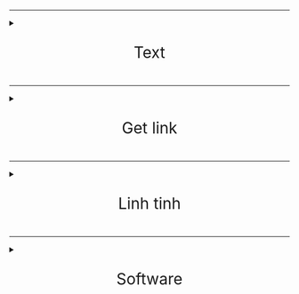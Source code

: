 ***

<details><summary><span style="font-size:2em;"><p align="center">Text</p></span></summary>

<p><a href="http://txt.do/53bv4" target="_blank">http://txt.do/53bv4</a></p>

<p><a href="https://github.com/meav/meav.github.io" target="_blank">https://github.com/meav/meav.github.io</a></p>

<p><a href="https://github.com/meav/text" target="_blank">https://github.com/meav/text</a></p>

<p><a href="https://github.com/meav/text/releases/latest" target="_blank">https://github.com/meav/text/releases/latest</a></p>

</details>

***

<details><summary><span style="font-size:2em;"><p align="center">Get link</p></span></summary>

<p><a href="https://linksvip.net/" target="_blank">https://linksvip.net/</a></p>

<p><a href="http://taive.cf/" target="_blank">http://taive.cf/</a></p>

</details>

***

<details><summary><span style="font-size:2em;"><p align="center">Linh tinh</p></span></summary>

<details><summary><span style="font-size:1.2em;"> Milan</span></summary>

<p></p>

<p><a href="https://www.fullmatchesandshows.com/" target="_blank">https://www.fullmatchesandshows.com/</a></p>

<p><a href="http://www.replaymatches.com/" target="_blank">http://www.replaymatches.com/</a></p>

<p><a href="https://www.google.com/search?q=ac+milan#sie=t;/m/011v3;2;/m/03zv9;mt;fp;1;;" target="_blank">https://www.google.com/search?q=ac+milan#sie=t;/m/011v3;2;/m/03zv9;mt;fp;1;;</a></p>

<p><a href="https://www.fotmob.com/teams/8564/fixtures/" target="_blank">https://www.fotmob.com/teams/8564/fixtures/</a></p>

<p><a href="https://www.transfermarkt.com/ac-mailand/alletransfers/verein/5" target="_blank">https://www.transfermarkt.com/ac-mailand/alletransfers/verein/5</a></p>

**

</details>

<p></p>

<details><summary><span style="font-size:1.2em;"> Sport Livestream</span></summary>
  
<p></p>

<p><a href="https://www.footybite.com" target="_blank">https://www.footybite.com</a></p>

<p><a href="https://acelisting.in/" target="_blank">https://acelisting.in/</a></p>

<p><a href="https://gg.gg/8zy29" target="_blank">gg.gg/8zy29</a></p>

**

</details>

<p></p>

<p><a href="http://www.mappedometer.com" target="_blank">http://www.mappedometer.com</a></p>

<p><a href="http://www.oxfordlearnersdictionaries.com" target="_blank">http://www.oxfordlearnersdictionaries.com</a></p>

<p><a href="https://www.rabb.it/" target="_blank">https://www.rabb.it/</a></p>

<p><a href="http://mirror.ufs.ac.za/" target="_blank">http://mirror.ufs.ac.za/</a></p>

<p><a href="https://sourceforge.net/projects/thumbapps/files/" target="_blank">https://sourceforge.net/projects/thumbapps/files/</a></p>

<p><a href="http://www.fakenamegenerator.com/" target="_blank">http://www.fakenamegenerator.com/</a></p>

<p><a href="https://login.teamviewer.com/connect/Flash" target="_blank">https://login.teamviewer.com/connect/Flash</a></p>

<p><a href="http://sachxua.net/forum/index.php?topic=16946.0" target="_blank">http://sachxua.net/forum/index.php?topic=16946.0</a></p>

<p><a href="http://thuvienphapluat.vn/" target="_blank">http://thuvienphapluat.vn/</a></p>

<p><a href="https://www.giaiphapexcel.com/diendan/forums/" target="_blank">https://www.giaiphapexcel.com/diendan/forums/</a></p>

<details><summary><span style="font-size:1.2em;"> Phim</span></summary>

<p></p>

<p><a href="https://www.fshare.vn/folder/RNN23YCG3Q8L" target="_blank">https://www.fshare.vn/folder/RNN23YCG3Q8L</a></p>

<p><a href="https://traibap.wordpress.com/2011/06/08/76/" target="_blank">https://traibap.wordpress.com/2011/06/08/76/</a></p>

<p><a href="http://www.boxofficemojo.com/franchises/chart/?id=starwars.htm" target="_blank">http://www.boxofficemojo.com/franchises/chart/?id=starwars.htm</a></p>

<p><a href="http://www.boxofficemojo.com/franchises/chart/?id=avengers.htm" target="_blank">http://www.boxofficemojo.com/franchises/chart/?id=avengers.htm</a></p>

**

</details>

<p></p>

<details><summary><span style="font-size:1.2em;"> Nhac</span></summary>

<p></p>

<p><a href="http://itdmusic.me/" target="_blank">http://itdmusic.me/</a></p>

<p><a href="https://ifxd.bid/" target="_blank">https://ifxd.bid/</a></p>

<p><a href="http://www.jpopflac.com/" target="_blank">http://www.jpopflac.com/</a></p>

<p><a href="http://digitalk7.com/" target="_blank">http://digitalk7.com/</a></p>

<p><a href="https://ketnoidamme.vn/threads/tong-hop-nhung-ca-khuc-nhac-hoa-hay-nhat.1460/" target="_blank">https://ketnoidamme.vn/threads/tong-hop-nhung-ca-khuc-nhac-hoa-hay-nhat.1460/</a></p>

<p><a href="https://tieba.baidu.com/p/4100164746" target="_blank">https://tieba.baidu.com/p/4100164746</a></p>

<p>Pass:oricon</p>

<p><a href="http://tieba.baidu.com/p/4157572241" target="_blank">http://tieba.baidu.com/p/4157572241</a></p>

<p><a href="http://www.162wp.com/yinle/2014-12-23/7915.html" target="_blank">http://www.162wp.com/yinle/2014-12-23/7915.html</a></p>

**

</details>

<p></p>

<details><summary><span style="font-size:1.2em;"> ebook</span></summary>

<p></p>

<p><a href="http://www.ebook777.com/" target="_blank">http://www.ebook777.com/</a></p>

<p><a href="https://www.facebook.com/hashtag/ebolicebook" target="_blank">https://www.facebook.com/hashtag/ebolicebook</a></p>

<p><a href="https://www.facebook.com/hashtag/ebolicelite" target="_blank">https://www.facebook.com/hashtag/ebolicelite</a></p>

<p><a href="https://www.wattpad.com/user/gabriel931000" target="_blank">https://www.wattpad.com/user/gabriel931000</a></p>

<details><summary><span style="font-size:1.2em;"> tve-4u</span></summary>

<p></p>

<p><a href="http://tve-4u.org/threads/bo-gia-mario-puzo-doan-tu-huyen-trinh-huy-ninh.27205/" target="_blank">http://tve-4u.org/threads/bo-gia-mario-puzo-doan-tu-huyen-trinh-huy-ninh.27205/</a></p>

<p><a href="http://tve-4u.org/threads/den-khong-hat-bong-watanabe-junichi-tu-sach-tinh-hoa-van-hoc.9656/" target="_blank">http://tve-4u.org/threads/den-khong-hat-bong-watanabe-junichi-tu-sach-tinh-hoa-van-hoc.9656/</a></p>

<p><a href="http://tve-4u.org/threads/thanh-tri-archibald-joseph-cronin.10120/" target="_blank">http://tve-4u.org/threads/thanh-tri-archibald-joseph-cronin.10120/</a></p>

<p><a href="http://tve-4u.org/threads/thay-lang-tadeusz-dolega-mostowicz.14248/" target="_blank">http://tve-4u.org/threads/thay-lang-tadeusz-dolega-mostowicz.14248/</a></p>

**

</details>

</details>

<p></p>

<details><summary><span style="font-size:1.2em;"> Celtic Woman</span></summary>

<p></p>

<p><a href="http://tieba.baidu.com/p/3840006456" target="_blank">http://tieba.baidu.com/p/3840006456</a></p>

<p><a href="http://tieba.baidu.com/p/3263526797" target="_blank">http://tieba.baidu.com/p/3263526797</a></p>

<p><a href="http://tieba.baidu.com/p/2741106090" target="_blank">http://tieba.baidu.com/p/2741106090</a></p>

<p><a href="http://tieba.baidu.com/p/4853103946" target="_blank">http://tieba.baidu.com/p/4853103946</a></p>

<p><a href="https://www.fshare.vn/file/T60H1HW3BT" target="_blank">https://www.fshare.vn/file/T60H1HW3BT</a></p>

<p><a href="https://www.fshare.vn/file/3J88719XM4EEJ73" target="_blank">https://www.fshare.vn/file/3J88719XM4EEJ73</a></p>

</details>

</details>

***

<details><summary><span style="font-size:2em;"><p align="center">Software</p></span></summary>

<p><a href="https://docs.google.com/spreadsheets/d/1o5dmOw8jBCVGxFmlMOsKgoIKULMY7tk-TCSz67IJMc4/pubhtml#" target="_blank">https://docs.google.com/spreadsheets/d/1o5dmOw8jBCVGxFmlMOsKgoIKULMY7tk-TCSz67IJMc4/pubhtml#</a></p>

<p><a href="https://cloud.mail.ru/public/Mv44/8Srx3zLUZ/Windows%2010%20IoT%20Core%2C%20Version%201809%20-%20MSDN/" target="_blank">https://cloud.mail.ru/public/Mv44/8Srx3zLUZ/Windows%2010%20IoT%20Core%2C%20Version%201809%20-%20MSDN/</a></p>

<details><summary><span style="font-size:1.2em;"> Task Scheduler</span></summary>

<p></p>

<p>C:\Users\aa\Documents\WW1\ConEmuPack.171025\ConEmu.exe /MIN /Title ConEmu</p>

<p>Fan case.bat</p>

<p>@Echo off</p>

<p>cmd.exe /c start /min "" "C:\Windows\notepad.exe" "C:\Users\a\Documents\(Empty)\WW\Fan case.txt"</p>

<p>explorer "D:\Me Doanh\TH Tu Liem"</p>

<p><a href="https://social.technet.microsoft.com/Forums/windows/en-US/0462579d-780a-460a-befd-90f755e902aa/how-to-schedule-a-task-on-resume-from-sleep?forum=itprovistaapps" target="_blank">https://social.technet.microsoft.com/Forums/windows/en-US/0462579d-780a-460a-befd-90f755e902aa/how-to-schedule-a-task-on-resume-from-sleep?forum=itprovistaapps</a></p>

<p>Triggers</p>

<p>Begin the task: "On an event"</p>

<p>Log: System</p>

<p>Source: Power-Troubleshooter</p>

<p>Event ID: 1</p>

**

</details>

<p></p>

<details><summary><span style="font-size:1.2em;"> ConEmu</span></summary>

<p></p>

<p><a href="https://github.com/Maximus5/ConEmu" target="_blank">https://github.com/Maximus5/ConEmu</a></p>

<p><a href="https://github.com/Maximus5/ConEmu/issues/1120" target="_blank">https://github.com/Maximus5/ConEmu/issues/1120</a></p>

<details><summary><span style="font-size:1.2em;"> Tweaking the CmdInit.cmd file:</span></summary>

<p></p>

<p>Remove this: set ConEmuPrompt0=$E[m$E[32m$E]9;8;"USERNAME"$E\@$E]9;8;"COMPUTERNAME"$E\$S</p>

<p>Edit last line to: PROMPT $E[23B$E[23A%ConEmuPrompt1%%ConEmuPrompt2%%ConEmuPrompt3%</p>

**

</details>

<p></p>

<p><a href="https://github.com/joonro/ConEmu-Color-Themes/blob/master/themes/monokai.xml" target="_blank">https://github.com/joonro/ConEmu-Color-Themes/blob/master/themes/monokai.xml</a></p>

<p>chcp utf-8</p>

<p>alias e="C:\Users\aa\Documents\WW1\CubicExplorerPortable\CubicExplorerPortable.exe" $*</p>

**

</details>

<p></p>

<p><a href="https://github.com/vatterspun/cubicexplorer" target="_blank">https://github.com/vatterspun/cubicexplorer</a></p>

<p><a href="http://www.ltr-data.se/opencode.html/#ImDisk" target="_blank">http://www.ltr-data.se/opencode.html/#ImDisk</a></p>

<p><a href="https://sourceforge.net/projects/imdisk-toolkit/" target="_blank">https://sourceforge.net/projects/imdisk-toolkit/</a></p>

<p><a href="http://www.mitec.cz/tmx.html" target="_blank">http://www.mitec.cz/tmx.html</a></p>

<p><a href="http://www.hexagora.com/en_dw_davperf.asp" target="_blank">http://www.hexagora.com/en_dw_davperf.asp</a></p>

<p><a href="http://www.bandisoft.com/honeyview/" target="_blank">http://www.bandisoft.com/honeyview/</a></p>

<p><a href="https://geekuninstaller.com/download" target="_blank">https://geekuninstaller.com/download</a></p>

</details>
